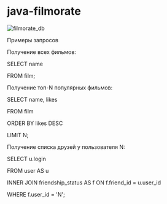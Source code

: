 # java-filmorate

![filmorate_db](https://user-images.githubusercontent.com/102627749/192141595-b2826bb5-fa61-4ac3-8e7d-4bbc7aabc499.png)

Примеры запросов

Получение всех фильмов:

SELECT name

FROM film;


Получение топ-N популярных фильмов:

SELECT name,
       likes
       
FROM film

ORDER BY likes DESC

LIMIT N;

Получение списка друзей у пользователя N:

SELECT u.login

FROM user AS u

INNER JOIN friendship_status AS f ON f.friend_id = u.user_id


WHERE f.user_id = 'N';
